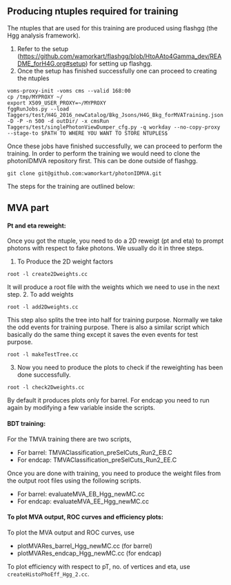 ## Producing ntuples required for training

The ntuples that are used for this training are produced using flashgg (the Hgg analysis framework).
1. Refer to the setup (https://github.com/wamorkart/flashgg/blob/HtoAAto4Gamma_dev/README_forH4G.org#setup) for setting up flashgg.
2. Once the setup has finished successfully one can proceed to creating the ntuples
```
voms-proxy-init -voms cms --valid 168:00
cp /tmp/MYPROXY ~/
export X509_USER_PROXY=~/MYPROXY
fggRunJobs.py --load Taggers/test/H4G_2016_newCatalog/Bkg_Jsons/H4G_Bkg_forMVATraining.json -D -P -n 500 -d outDir/ -x cmsRun Taggers/test/singlePhotonViewDumper_cfg.py -q workday --no-copy-proxy --stage-to $PATH TO WHERE YOU WANT TO STORE NTUPLES$
```
Once these jobs have finished successfully, we can proceed to perform the training. In order to perform the training we would need to clone the photonIDMVA repository first. This can be done outside of flashgg.
```
git clone git@github.com:wamorkart/photonIDMVA.git
```
The steps for the training are outlined below:


## MVA part
#### Pt and eta reweight:

Once you got the ntuple, you need to do a 2D reweigt (pt and eta) to prompt photons with respect to fake photons.
We usually do it in three steps.

1. To Produce the 2D weight factors
```
root -l create2Dweights.cc
```
It will produce a root file with the weights which we need to use in the next step.
2. To add weights
```
root -l add2Dweights.cc
```

This step also splits the tree into half for training purpose. Normally we take the odd events for training purpose. There is also a similar script which basically do the same thing except it saves the even events for test purpose.
```
root -l makeTestTree.cc
```

3. Now you need to produce the plots to check if the reweighting has been done successfully.
```
root -l check2Dweights.cc
```
By default it produces plots only for barrel. For endcap you need to run again by modifying a few variable inside the scripts.

#### BDT training:

For the TMVA training there are two scripts,
- For barrel: TMVAClassification_preSelCuts_Run2_EB.C
- For endcap: TMVAClassification_preSelCuts_Run2_EE.C

Once you are done with training, you need to produce the weight files from the output root files using the following scripts.
- For barrel: evaluateMVA_EB_Hgg_newMC.cc
- For endcap: evaluateMVA_EE_Hgg_newMC.cc

#### To plot MVA output, ROC curves and efficiency plots:

To plot the MVA output and ROC curves, use

- plotMVARes_barrel_Hgg_newMC.cc (for barrel)
- plotMVARes_endcap_Hgg_newMC.cc (for endcap)

To plot efficiency with respect to pT, no. of vertices and eta, use `createHistoPhoEff_Hgg_2.cc`.
